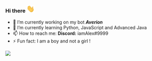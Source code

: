 ### Hi there <img src="https://github.com/iamAlex107/iamAlex107/blob/main/images/HandWave.gif" width="25px">

<!--
**iamAlex107/iamAlex107** is a ✨ _special_ ✨ repository because its `README.md` (this file) appears on your GitHub profile.

Here are some ideas to get you started:-->

- 🔭 I’m currently working on my bot <b><em>Averion</b></em>
- 🌱 I’m currently learning Python, JavaScript and Advanced Java
- 📫 How to reach me: <b>Discord:</b> iamAlex#9999
- ⚡ Fun fact: I am a boy and not a girl !

<img src = "https://discord.c99.nl/widget/theme-3/720990078981111888.png" align = "center">
